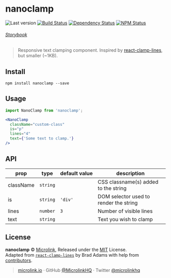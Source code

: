 # nanoclamp

![Last version](https://img.shields.io/github/tag/microlinkhq/nanoclamp.svg?style=flat-square)
[![Build Status](https://img.shields.io/travis/microlinkhq/nanoclamp/master.svg?style=flat-square)](https://travis-ci.org/microlinkhq/nanoclamp)
[![Dependency Status](https://david-dm.org/microlinkhq/nanoclamp.svg?path=packages/metascraper&style=flat-square)](https://david-dm.org/microlinkhq/nanoclamp?path=packages/metascraper)
[![NPM Status](https://img.shields.io/npm/dm/nanoclamp.svg?style=flat-square)](https://www.npmjs.org/package/metascraper)

###### [Storybook](https://nanoclamp.netlify.com/)

> Responsive text clamping component. Inspired by [react-clamp-lines](https://github.com/zoltantothcom/react-clamp-lines), but smaller (~1KB).

## Install

```
npm install nanoclamp --save
```


## Usage
```jsx
import NanoClamp from 'nanoclamp';

<NanoClamp
  className="custom-class"
  is="p"
  lines="4"
  text={'Some text to clamp.'}
/>

```

## API

prop | type | default&#160;value | description |
-----|------|--------------------|-------------|
className | `string` |  | CSS classname(s) added to the string
is | `string` | `'div'` | DOM selector used to render the string
lines | `number` | `3` | Number of visible lines
text | `string` |  | Text you wish to clamp

## License

**nanoclamp** © [Microlink](https://microlink.io), Released under the [MIT](https://github.com/microlinkhq/nanoclamp/blob/master/LICENSE.md) License.<br>
Adapted from [`react-clamp-lines`](https://github.com/zoltantothcom/react-clamp-lines) by Brad Adams with help from [contributors](https://github.com/microlinkhq/nanoclamp/contributors).

> [microlink.io](https://microlink.io) · GitHub [@MicrolinkHQ](https://github.com/microlinkhq) · Twitter [@microlinkhq](https://twitter.com/microlinkhq)
